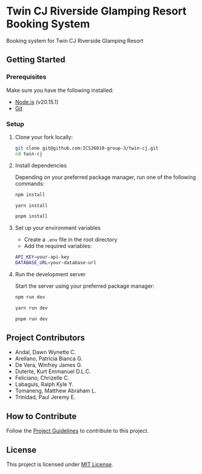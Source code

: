 # Twin CJ Riverside Glamping Resort Booking System

Booking system for Twin CJ Riverside Glamping Resort

## Getting Started

### Prerequisites

Make sure you have the following installed:

- [Node.js](https://nodejs.org/) (v20.15.1)
- [Git](https://git-scm.com/)

### Setup

1. Clone your fork locally:
   ```bash
   git clone git@github.com:ICS26010-group-3/twin-cj.git
   cd twin-cj
   ```
2. Install dependencies

   Depending on your preferred package manager, run one of the following commands:

   ```bash
   npm install
   ```

   ```bash
   yarn install
   ```

   ```bash
   pnpm install
   ```

3. Set up your environment variables
   - Create a `.env` file in the root directory
   - Add the required variables:
   ```bash
   API_KEY=your-api-key
   DATABASE_URL=your-database-url
   ```
4. Run the development server

   Start the server using your preferred package manager:

   ```bash
   npm run dev
   ```

   ```bash
   yarn run dev
   ```

   ```bash
   pnpm run dev
   ```

## Project Contributors

- Andal, Dawn Wynette C.
- Arellano, Patricia Bianca G.
- De Vera, Winfrey James G.
- Duterte, Kurt Emmanuel D.L.C.
- Feliciano, Chrizelle C.
- Labaguis, Ralph Kyle Y.
- Tomaneng, Matthew Abraham L.
- Trinidad, Paul Jeremy E.

## How to Contribute

Follow the [Project Guidelines](https://se-group-3.gitbook.io/se-group-3-project-workflow) to contribute to this project.

## License

This project is licensed under [MIT License](LICENSE.txt).
